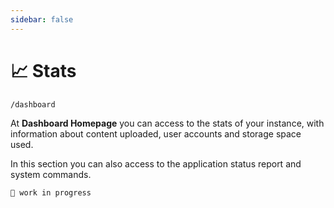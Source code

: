 ```yaml
---
sidebar: false
---
```


# 📈 Stats

`/dashboard`

At **Dashboard Homepage** you can access to the stats of your instance, with information about content uploaded, user accounts and storage space used.

In this section you can also access to the application status report and system commands.

`🚧 work in progress`
